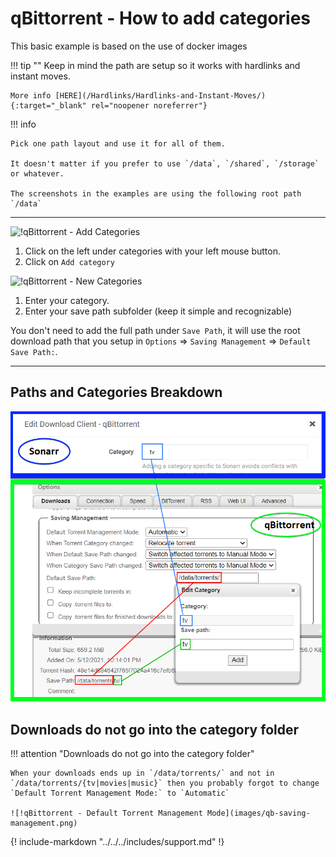 # qBittorrent - How to add categories

This basic example is based on the use of docker images

!!! tip ""
    Keep in mind the path are setup so it works with hardlinks and instant moves.

    More info [HERE](/Hardlinks/Hardlinks-and-Instant-Moves/){:target="_blank" rel="noopener noreferrer"}

!!! info

    Pick one path layout and use it for all of them.

    It doesn't matter if you prefer to use `/data`, `/shared`, `/storage` or whatever.

    The screenshots in the examples are using the following root path `/data`

---

![!qBittorrent - Add Categories](images/qb-add-category.png)

1. Click on the left under categories with your left mouse button.
1. Click on `Add category`

![!qBittorrent - New Categories](images/qb-new-category.png)

1. Enter your category.
1. Enter your save path subfolder (keep it simple and recognizable)

You don't need to add the full path under `Save Path`, it will use the root download path that you setup in `Options` => `Saving Management` => `Default Save Path:`.

---

## Paths and Categories Breakdown

![!qBittorrent - Paths and Categories Breakdown](images/qb-category-breakdown.png)

## Downloads do not go into the category folder

!!! attention "Downloads do not go into the category folder"

    When your downloads ends up in `/data/torrents/` and not in `/data/torrents/{tv|movies|music}` then you probably forgot to change `Default Torrent Management Mode:` to `Automatic`

    ![!qBittorrent - Default Torrent Management Mode](images/qb-saving-management.png)

{! include-markdown "../../../includes/support.md" !}
<!-- --8<-- "includes/support.md" -->
